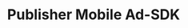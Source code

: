---
# Github project slug used to link to the project page
slug: mobile-sdk-publisher
title: Publisher Mobile Ad-SDK
# image used for the project overview (see assets/img folder)
img: header_1200_Mobile_Commerce.jpg
# text for HTML alt tag
alt: affilinet Publisher Mobile Ad-SDK
# description used for the project overview
description: affilinet’s Mobile Ad-SDK for Publishers is a <b>feature reach mobile SDK</b> which offers you the full functional package to be successful in your mobile inventory monetization, delivering Mobile Ads as well as using affilinet Product Data Webservices within your native App.
# published: the project is only shown on the project overview page if set to true
published: true
# position: used for sorting the projects on the overview page 
position: 4

---